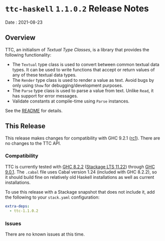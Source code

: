 # `ttc-haskell` `1.1.0.2` Release Notes

Date
: 2021-08-23

## Overview

TTC, an initialism of _Textual Type Classes_, is a library that provides the
following functionality:

* The `Textual` type class is used to convert between common textual data
  types.  It can be used to write functions that accept or return values of
  any of these textual data types.
* The `Render` type class is used to render a value as text.  Avoid bugs by
  only using `Show` for debugging/development purposes.
* The `Parse` type class is used to parse a value from text.  Unlike `Read`,
  it has support for error messages.
* Validate constants at compile-time using `Parse` instances.

See the [README](https://github.com/ExtremaIS/ttc-haskell#readme) for details.

## This Release

This release makes changes for compatibility with GHC 9.2.1
([rc1](https://discourse.haskell.org/t/ghc-9-2-1-rc1-is-now-available/2915)).
There are no changes to the TTC API.

### Compatibility

TTC is currently tested with [GHC 8.2.2][] ([Stackage LTS 11.22][]) through
[GHC 9.0.1][].  The `.cabal` file uses Cabal version 1.24 (included with
GHC 8.2.2), so it should build fine on relatively old Haskell installations
as well as current installations.

To use this release with a Stackage snapshot that does not include it, add
the following to your `stack.yaml` configuration:

```yaml
extra-deps:
  - ttc-1.1.0.2
```

[GHC 8.2.2]: <https://www.haskell.org/ghc/download_ghc_8_2_2.html>
[Stackage LTS 11.22]: <https://www.stackage.org/lts-11.22>
[GHC 9.0.1]: <https://www.haskell.org/ghc/download_ghc_9_0_1.html>

### Issues

There are no known issues at this time.
